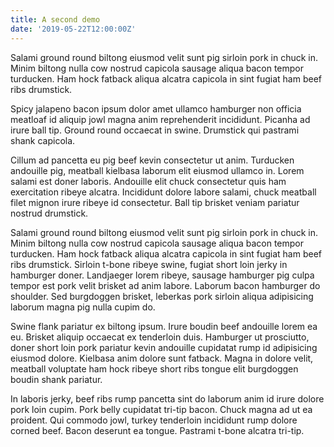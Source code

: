 ```yaml
---
title: A second demo
date: '2019-05-22T12:00:00Z'
---
```


Salami ground round biltong eiusmod velit sunt pig sirloin pork in chuck in. Minim biltong nulla cow nostrud capicola sausage aliqua bacon tempor turducken. Ham hock fatback aliqua alcatra capicola in sint fugiat ham beef ribs drumstick.

<!---- splitter ---->

Spicy jalapeno bacon ipsum dolor amet ullamco hamburger non officia meatloaf id aliquip jowl magna anim reprehenderit incididunt. Picanha ad irure ball tip. Ground round occaecat in swine. Drumstick qui pastrami shank capicola.

Cillum ad pancetta eu pig beef kevin consectetur ut anim. Turducken andouille pig, meatball kielbasa laborum elit eiusmod ullamco in. Lorem salami est doner laboris. Andouille elit chuck consectetur quis ham exercitation ribeye alcatra. Incididunt dolore labore salami, chuck meatball filet mignon irure ribeye id consectetur. Ball tip brisket veniam pariatur nostrud drumstick.

Salami ground round biltong eiusmod velit sunt pig sirloin pork in chuck in. Minim biltong nulla cow nostrud capicola sausage aliqua bacon tempor turducken. Ham hock fatback aliqua alcatra capicola in sint fugiat ham beef ribs drumstick. Sirloin t-bone ribeye swine, fugiat short loin jerky in hamburger doner. Landjaeger lorem ribeye, sausage hamburger pig culpa tempor est pork velit brisket ad anim labore. Laborum bacon hamburger do shoulder. Sed burgdoggen brisket, leberkas pork sirloin aliqua adipisicing laborum magna pig nulla cupim do.

Swine flank pariatur ex biltong ipsum. Irure boudin beef andouille lorem ea eu. Brisket aliquip occaecat ex tenderloin duis. Hamburger ut prosciutto, doner short loin pork pariatur kevin andouille cupidatat rump id adipisicing eiusmod dolore. Kielbasa anim dolore sunt fatback. Magna in dolore velit, meatball voluptate ham hock ribeye short ribs tongue elit burgdoggen boudin shank pariatur.

In laboris jerky, beef ribs rump pancetta sint do laborum anim id irure dolore pork loin cupim. Pork belly cupidatat tri-tip bacon. Chuck magna ad ut ea proident. Qui commodo jowl, turkey tenderloin incididunt rump dolore corned beef. Bacon deserunt ea tongue. Pastrami t-bone alcatra tri-tip.
